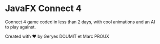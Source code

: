 # JavaFX Connect 4

Connect 4 game coded in less than 2 days, with cool animations and an AI to play against.

Created with ❤️ by Geryes DOUMIT et Marc PROUX
